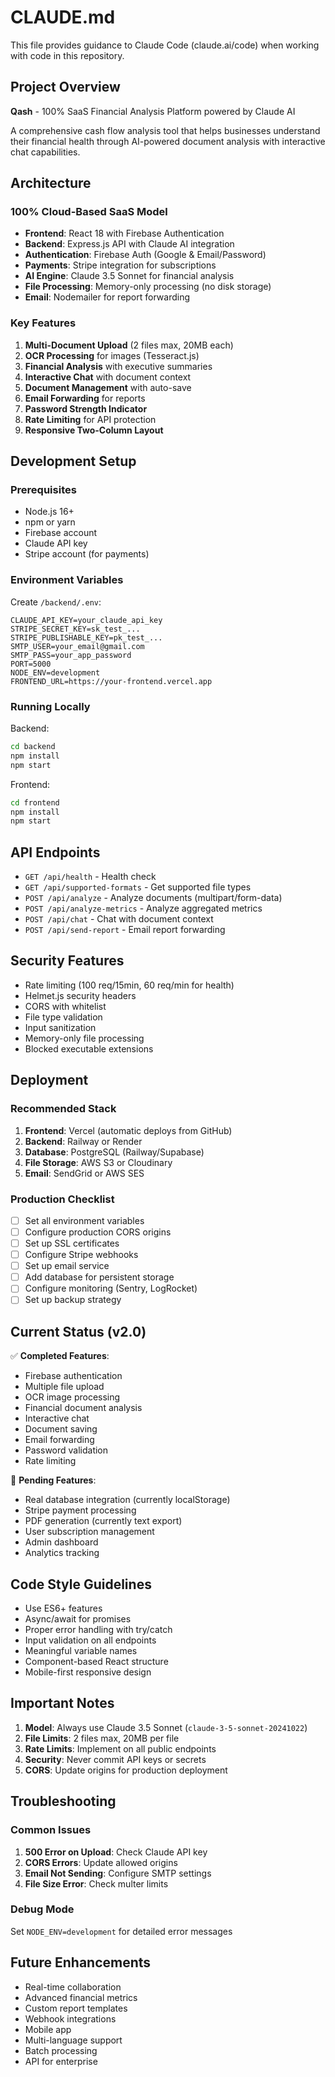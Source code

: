 # CLAUDE.md

This file provides guidance to Claude Code (claude.ai/code) when working with code in this repository.

## Project Overview

**Qash** - 100% SaaS Financial Analysis Platform powered by Claude AI

A comprehensive cash flow analysis tool that helps businesses understand their financial health through AI-powered document analysis with interactive chat capabilities.

## Architecture

### 100% Cloud-Based SaaS Model
- **Frontend**: React 18 with Firebase Authentication
- **Backend**: Express.js API with Claude AI integration
- **Authentication**: Firebase Auth (Google & Email/Password)
- **Payments**: Stripe integration for subscriptions
- **AI Engine**: Claude 3.5 Sonnet for financial analysis
- **File Processing**: Memory-only processing (no disk storage)
- **Email**: Nodemailer for report forwarding

### Key Features
1. **Multi-Document Upload** (2 files max, 20MB each)
2. **OCR Processing** for images (Tesseract.js)
3. **Financial Analysis** with executive summaries
4. **Interactive Chat** with document context
5. **Document Management** with auto-save
6. **Email Forwarding** for reports
7. **Password Strength Indicator**
8. **Rate Limiting** for API protection
9. **Responsive Two-Column Layout**

## Development Setup

### Prerequisites
- Node.js 16+ 
- npm or yarn
- Firebase account
- Claude API key
- Stripe account (for payments)

### Environment Variables

Create `/backend/.env`:
```env
CLAUDE_API_KEY=your_claude_api_key
STRIPE_SECRET_KEY=sk_test_...
STRIPE_PUBLISHABLE_KEY=pk_test_...
SMTP_USER=your_email@gmail.com
SMTP_PASS=your_app_password
PORT=5000
NODE_ENV=development
FRONTEND_URL=https://your-frontend.vercel.app
```

### Running Locally

Backend:
```bash
cd backend
npm install
npm start
```

Frontend:
```bash
cd frontend
npm install
npm start
```

## API Endpoints

- `GET /api/health` - Health check
- `GET /api/supported-formats` - Get supported file types
- `POST /api/analyze` - Analyze documents (multipart/form-data)
- `POST /api/analyze-metrics` - Analyze aggregated metrics
- `POST /api/chat` - Chat with document context
- `POST /api/send-report` - Email report forwarding

## Security Features

- Rate limiting (100 req/15min, 60 req/min for health)
- Helmet.js security headers
- CORS with whitelist
- File type validation
- Input sanitization
- Memory-only file processing
- Blocked executable extensions

## Deployment

### Recommended Stack
1. **Frontend**: Vercel (automatic deploys from GitHub)
2. **Backend**: Railway or Render
3. **Database**: PostgreSQL (Railway/Supabase)
4. **File Storage**: AWS S3 or Cloudinary
5. **Email**: SendGrid or AWS SES

### Production Checklist
- [ ] Set all environment variables
- [ ] Configure production CORS origins
- [ ] Set up SSL certificates
- [ ] Configure Stripe webhooks
- [ ] Set up email service
- [ ] Add database for persistent storage
- [ ] Configure monitoring (Sentry, LogRocket)
- [ ] Set up backup strategy

## Current Status (v2.0)

✅ **Completed Features**:
- Firebase authentication
- Multiple file upload
- OCR image processing
- Financial document analysis
- Interactive chat
- Document saving
- Email forwarding
- Password validation
- Rate limiting

🚧 **Pending Features**:
- Real database integration (currently localStorage)
- Stripe payment processing
- PDF generation (currently text export)
- User subscription management
- Admin dashboard
- Analytics tracking

## Code Style Guidelines

- Use ES6+ features
- Async/await for promises
- Proper error handling with try/catch
- Input validation on all endpoints
- Meaningful variable names
- Component-based React structure
- Mobile-first responsive design

## Important Notes

1. **Model**: Always use Claude 3.5 Sonnet (`claude-3-5-sonnet-20241022`)
2. **File Limits**: 2 files max, 20MB per file
3. **Rate Limits**: Implement on all public endpoints
4. **Security**: Never commit API keys or secrets
5. **CORS**: Update origins for production deployment

## Troubleshooting

### Common Issues
1. **500 Error on Upload**: Check Claude API key
2. **CORS Errors**: Update allowed origins
3. **Email Not Sending**: Configure SMTP settings
4. **File Size Error**: Check multer limits

### Debug Mode
Set `NODE_ENV=development` for detailed error messages

## Future Enhancements
- Real-time collaboration
- Advanced financial metrics
- Custom report templates
- Webhook integrations
- Mobile app
- Multi-language support
- Batch processing
- API for enterprise